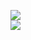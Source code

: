 [![](https://img.shields.io/badge/Made%20With-Github%20Spray-lightgrey.svg?style=for-the-badge&logo=github)](https://github.com/Annihil/github-spray#5593)  
[![](https://i.imgur.com/2DrTn0Z.gif)](https://github.com/Annihil/github-spray)